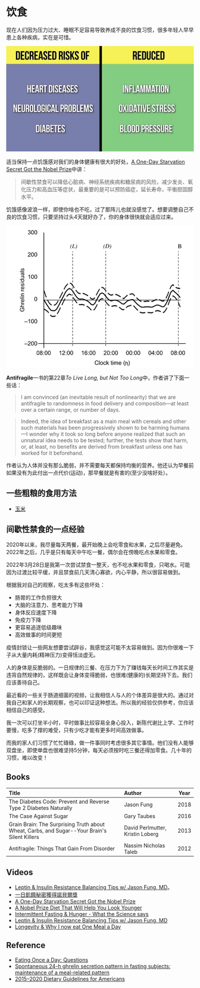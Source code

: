 # 饮食

现在人们因为压力过大、睡眠不足容易导致养成不良的饮食习惯，很多年轻人早早患上各种疾病，实在是可惜。

![](images/A_One-Day_Starvation_Secret_Got_the_Nobel_Prize.jpg)


适当保持一点饥饿感对我们的身体健康有很大的好处，[A One-Day Starvation Secret Got the Nobel Prize](https://youtu.be/gl8k2ncIQMc)中讲：

>间歇性禁食可以降低心脏病、神经系统疾病和糖尿病的风险，减少发炎、氧化压力和高血压等症状，最重要的是可以预防癌症，延长寿命，平衡胆固醇水平。


饥饿感像波浪一样，即使你啥也不吃，过了那阵儿也就没感觉了。想要调整自己不良的饮食习惯，只要坚持过头4天就好办了，你的身体很快就会适应过来。

![](images/ghrelin.jpg)

**Antifragile**一书的第22章*To Live Long, but Not Too Long*中，作者讲了下面一些话：

>I am convinced (an inevitable result of nonlinearity) that we are antifragile to randomness in food delivery and composition—at least over a certain range, or number of days.

>Indeed, the idea of breakfast as a main meal with cereals and other such materials has been progressively shown to be harming humans—I wonder why it took so long before anyone realized that such an unnatural idea needs to be tested; further, the tests show that harm, or, at least, no benefits are derived from breakfast unless one has worked for it beforehand.

作者认为人体并没有那么脆弱，并不需要每天都保持均衡的营养。他还认为早餐前如果没有为此付出一点代价(运动)，那早餐就是有害的(至少没啥好处）。

## 一些粗粮的食用方法

 - [玉米](Corn/)

## 间歇性禁食的一点经验

2020年以来，我尽量每天两餐，最开始晚上会吃零食和水果，之后尽量避免。2022年之后，几乎是只有每天中午吃一餐，偶尔会在傍晚吃点水果和零食。

2022年3月28日是我第一次尝试禁食一整天，也不吃水果和零食，只喝水。可能因为过渡比较平缓，并且禁食前几天清心寡欲，内心平静，所以很容易做到。

根据我对自己的观察，吃太多有这些坏处：

 - 肠胃的工作负担很大
 - 大脑的注意力、思考能力下降
 - 身体反应速度下降
 - 免疫力下降
 - 更容易追逐低级趣味
 - 高效做事的时间更短

疫情封锁让一些网友想要尝试辟谷，我感觉这可能不太容易做到。因为你很难一下子从大量内耗(精神压力)变得恬淡虚无。

人的身体是反脆弱的。一日规律的三餐、在压力下为了赚钱每天长时间工作其实是违背自然规律的，这样既会让身体变得脆弱，也很难(健康的)长期坚持下去。我们应该善待自己。

最近看的一些关于肠道细菌的视频，让我相信人与人的个体差异是很大的。通过对我自己和家人的长期观察，也可以印证这种想法。所以我的经验仅供参考，你应该相信自己的感受。

我一次可以打坐半小时，平时做事比较容易全身心投入，新陈代谢比上学、工作时要慢，吃多了撑的难受，只有少吃才能有更多时间高效做事。

而我的家人们习惯了忙忙碌碌，做一件事同时考虑很多其它事情。他们没有人能够双盘坐，即使单盘也很难坚持5分钟，每天必须按时吃三餐还得加零食。几十年的习惯，难以改变！

## Books

|Title|Author|Year|
|:-|:-|:-:|
|The Diabetes Code: Prevent and Reverse Type 2 Diabetes Naturally|Jason Fung|2018|
|The Case Against Sugar|Gary Taubes|2016|
|Grain Brain: The Surprising Truth about Wheat, Carbs, and Sugar--Your Brain's Silent Killers|David Perlmutter, Kristin Loberg|2013|
|Antifragile: Things That Gain From Disorder|Nassim Nicholas Taleb|2012|

## Videos

 - [Leptin & Insulin Resistance Balancing Tips w/ Jason Fung, MD](https://youtu.be/jXXGxoNFag4)。
 - [一日飢餓秘密獲得諾貝爾獎](https://youtu.be/gXC6LHkUPnE)
 - [A One-Day Starvation Secret Got the Nobel Prize](https://youtu.be/gl8k2ncIQMc)
 - [A Nobel Prize Diet That Will Help You Look Younger](https://youtu.be/bo2n50O3orY)
 - [Intermittent Fasting & Hunger - What the Science says](https://youtu.be/dFT2IKmwyfg)
 - [Leptin & Insulin Resistance Balancing Tips w/ Jason Fung, MD](https://youtu.be/jXXGxoNFag4)
 - [Longevity & Why I now eat One Meal a Day](https://youtu.be/PKfR6bAXr-c)
 
## Reference

 - [Eating Once a Day: Questions](https://lifeforbusypeople.com/2016/09/06/eating-once-a-day-questions/)
 - [Spontaneous 24-h ghrelin secretion pattern in fasting subjects: maintenance of a meal-related pattern](Papers/d7e6345d3b32cd147ef7b47e6d0ff5243882.pdf)
 - [2015–2020 Dietary Guidelines for Americans](https://health.gov/dietaryguidelines/2015/)
